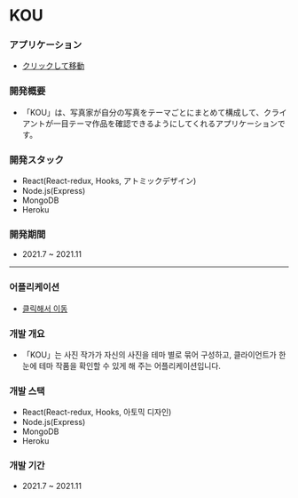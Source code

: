 # KOU

### アプリケーション

- [クリックして移動](https://kou-app.herokuapp.com/)

### 開発概要

- 「KOU」は、写真家が自分の写真をテーマごとにまとめて構成して、クライアントが一目テーマ作品を確認できるようにしてくれるアプリケーションです。

### 開発スタック

- React(React-redux, Hooks, アトミックデザイン)
- Node.js(Express)
- MongoDB
- Heroku

### 開発期間

- 2021.7 ~ 2021.11

<!-- Line -->

---

### 어플리케이션

- [클릭해서 이동](https://kou-app.herokuapp.com/)

### 개발 개요

- 「KOU」는 사진 작가가 자신의 사진을 테마 별로 묶어 구성하고, 클라이언트가 한 눈에 테마 작품을 확인할 수 있게 해 주는 어플리케이션입니다.

### 개발 스택

- React(React-redux, Hooks, 아토믹 디자인)
- Node.js(Express)
- MongoDB
- Heroku

### 개발 기간

- 2021.7 ~ 2021.11
